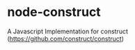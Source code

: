 # node-construct
A Javascript Implementation for construct (https://github.com/construct/construct)
